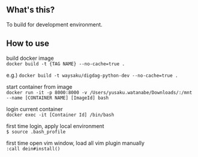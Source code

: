 ## What's this?
To build for development environment.

## How to use
build docker image  
`docker build -t {TAG NAME} --no-cache=true .`  

e.g.) `docker build -t waysaku/digdag-python-dev --no-cache=true .`


start container from image  
`docker run -it -p 8000:8000 -v /Users/yusaku.watanabe/Downloads/:/mnt --name [CONTAINER NAME] [ImageId] bash`

login current container  
`docker exec -it [Container Id] /bin/bash`

first time login, apply local environment  
`$ source .bash_profile`

first time open vim window, load all vim plugin manually  
`:call dein#install()`
